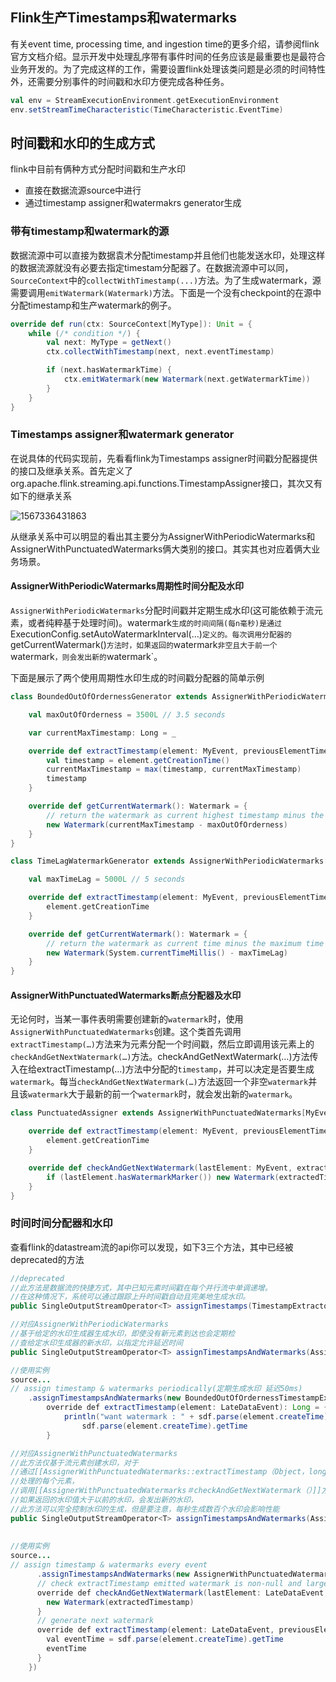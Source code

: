 ## Flink生产Timestamps和watermarks

有关event time, processing time, and ingestion time的更多介绍，请参阅flink官方文档介绍。显示开发中处理乱序带有事件时间的任务应该是最重要也是最符合业务开发的。为了完成这样的工作，需要设置flink处理该类问题是必须的时间特性外，还需要分别事件的时间戳和水印方便完成各种任务。

```scala
val env = StreamExecutionEnvironment.getExecutionEnvironment
env.setStreamTimeCharacteristic(TimeCharacteristic.EventTime)
```

## 时间戳和水印的生成方式

flink中目前有俩种方式分配时间戳和生产水印

* 直接在数据流源source中进行
* 通过timestamp assigner和watermakrs generator生成

### 带有timestamp和watermark的源

数据流源中可以直接为数据袁术分配timestamp并且他们也能发送水印，处理这样的数据流源就没有必要去指定timestam分配器了。在数据流源中可以同，`SourceContext`中的`collectWithTimestamp(...)`方法。为了生成watermark，源需要调用`emitWatermark(Watermark)`方法。下面是一个没有checkpoint的在源中分配timestamp和生产watermark的例子。

```scala
override def run(ctx: SourceContext[MyType]): Unit = {
    while (/* condition */) {
        val next: MyType = getNext()
        ctx.collectWithTimestamp(next, next.eventTimestamp)

        if (next.hasWatermarkTime) {
            ctx.emitWatermark(new Watermark(next.getWatermarkTime))
        }
    }
}
```

### Timestamps assigner和watermark generator

在说具体的代码实现前，先看看flink为Timestamps assigner时间戳分配器提供的接口及继承关系。首先定义了org.apache.flink.streaming.api.functions.TimestampAssigner接口，其次又有如下的继承关系

![1567336431863](C:\Users\Administrator\AppData\Roaming\Typora\typora-user-images\1567336431863.png)

从继承关系中可以明显的看出其主要分为AssignerWithPeriodicWatermarks和AssignerWithPunctuatedWatermarks俩大类别的接口。其实其也对应着俩大业务场景。

#### AssignerWithPeriodicWatermarks周期性时间分配及水印

`AssignerWithPeriodicWatermarks`分配时间戳并定期生成水印(这可能依赖于流元素，或者纯粹基于处理时间)。watermark`生成的时间间隔(每n毫秒)是通过`ExecutionConfig.setAutoWatermarkInterval(…)`定义的。每次调用分配器的`getCurrentWatermark()`方法时，如果返回的`watermark`非空且大于前一个`watermark`，则会发出新的`watermark`。

下面是展示了两个使用周期性水印生成的时间戳分配器的简单示例

```scala
class BoundedOutOfOrdernessGenerator extends AssignerWithPeriodicWatermarks[MyEvent] {

    val maxOutOfOrderness = 3500L // 3.5 seconds

    var currentMaxTimestamp: Long = _

    override def extractTimestamp(element: MyEvent, previousElementTimestamp: Long): Long = {
        val timestamp = element.getCreationTime()
        currentMaxTimestamp = max(timestamp, currentMaxTimestamp)
        timestamp
    }

    override def getCurrentWatermark(): Watermark = {
        // return the watermark as current highest timestamp minus the out-of-orderness bound
        new Watermark(currentMaxTimestamp - maxOutOfOrderness)
    }
}

class TimeLagWatermarkGenerator extends AssignerWithPeriodicWatermarks[MyEvent] {

    val maxTimeLag = 5000L // 5 seconds

    override def extractTimestamp(element: MyEvent, previousElementTimestamp: Long): Long = {
        element.getCreationTime
    }

    override def getCurrentWatermark(): Watermark = {
        // return the watermark as current time minus the maximum time lag
        new Watermark(System.currentTimeMillis() - maxTimeLag)
    }
}
```



#### AssignerWithPunctuatedWatermarks断点分配器及水印

无论何时，当某一事件表明需要创建新的`watermark`时，使用`AssignerWithPunctuatedWatermarks`创建。这个类首先调用`extractTimestamp(…)`方法来为元素分配一个时间戳，然后立即调用该元素上的`checkAndGetNextWatermark(…)`方法。checkAndGetNextWatermark(…)方法传入在给extractTimestamp(…)方法中分配的`timestamp`，并可以决定是否要生成`watermark`。每当`checkAndGetNextWatermark(…)`方法返回一个非空`watermark`并且该`watermark`大于最新的前一个`watermark`时，就会发出新的`watermark`。

```scala
class PunctuatedAssigner extends AssignerWithPunctuatedWatermarks[MyEvent] {

    override def extractTimestamp(element: MyEvent, previousElementTimestamp: Long): Long = {
        element.getCreationTime
    }

    override def checkAndGetNextWatermark(lastElement: MyEvent, extractedTimestamp: Long): Watermark = {
        if (lastElement.hasWatermarkMarker()) new Watermark(extractedTimestamp) else null
    }
}
```

### 时间时间分配器和水印

查看flink的datastream流的api你可以发现，如下3三个方法，其中已经被deprecated的方法

```java
//deprecated
//此方法是数据流的快捷方式，其中已知元素时间戳在每个并行流中单调递增。
//在这种情况下，系统可以通过跟踪上升时间戳自动且完美地生成水印。
public SingleOutputStreamOperator<T> assignTimestamps(TimestampExtractor<T> extractor) 

//对应AssignerWithPeriodicWatermarks
//基于给定的水印生成器生成水印，即使没有新元素到达也会定期检
//查给定水印生成器的新水印，以指定允许延迟时间
public SingleOutputStreamOperator<T> assignTimestampsAndWatermarks(AssignerWithPeriodicWatermarks<T> timestampAndWatermarkAssigner) 

//使用实例
source...
// assign timestamp & watermarks periodically(定期生成水印 延迟50ms)
    .assignTimestampsAndWatermarks(new BoundedOutOfOrdernessTimestampExtractor[LateDataEvent](Time.milliseconds(50)) {
        override def extractTimestamp(element: LateDataEvent): Long = {
            println("want watermark : " + sdf.parse(element.createTime).getTime)
                sdf.parse(element.createTime).getTime
        }    

//对应AssignerWithPunctuatedWatermarks
//此方法仅基于流元素创建水印，对于
//通过[[AssignerWithPunctuatedWatermarks::extractTimestamp（Object，long）]]
//处理的每个元素，
//调用[[AssignerWithPunctuatedWatermarks＃checkAndGetNextWatermark（）]]方法，
//如果返回的水印值大于以前的水印，会发出新的水印，
//此方法可以完全控制水印的生成，但是要注意，每秒生成数百个水印会影响性能    
public SingleOutputStreamOperator<T> assignTimestampsAndWatermarks(AssignerWithPunctuatedWatermarks<T> timestampAndWatermarkAssigner)
    
    
//使用实例
source...
// assign timestamp & watermarks every event
      .assignTimestampsAndWatermarks(new AssignerWithPunctuatedWatermarks[LateDataEvent]() {
      // check extractTimestamp emitted watermark is non-null and large than previously
      override def checkAndGetNextWatermark(lastElement: LateDataEvent, extractedTimestamp: Long): Watermark = {
        new Watermark(extractedTimestamp)
      }
      // generate next watermark
      override def extractTimestamp(element: LateDataEvent, previousElementTimestamp: Long): Long = {
        val eventTime = sdf.parse(element.createTime).getTime
        eventTime
      }
    })
    
```

